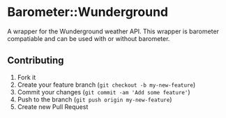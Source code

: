 # Barometer::Wunderground

A wrapper for the Wunderground weather API.  This wrapper is
barometer compatiable and can be used with or without barometer.

## Contributing

1. Fork it
2. Create your feature branch (`git checkout -b my-new-feature`)
3. Commit your changes (`git commit -am 'Add some feature'`)
4. Push to the branch (`git push origin my-new-feature`)
5. Create new Pull Request
